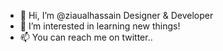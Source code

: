 - 👋 Hi, I’m @ziaualhassain Designer & Developer
- 👀 I’m interested in learning new things!
- 📫 You can reach me on twitter..

<!---
ziaualhassain/ziaualhassain is a ✨ special ✨ repository because its `README.md` (this file) appears on your GitHub profile.
You can click the Preview link to take a look at your changes.
--->
